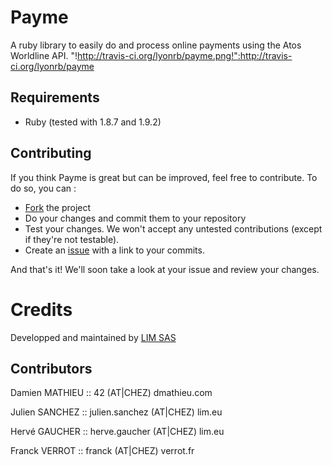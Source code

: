 # Payme

A ruby library to easily do and process online payments using the Atos Worldline API.
"!http://travis-ci.org/lyonrb/payme.png!":http://travis-ci.org/lyonrb/payme

Requirements
------------

* Ruby (tested with 1.8.7 and 1.9.2)

Contributing
------------

If you think Payme is great but can be improved, feel free to contribute.
To do so, you can :

* [Fork](http://help.github.com/forking/) the project
* Do your changes and commit them to your repository
* Test your changes. We won't accept any untested contributions (except if they're not testable).
* Create an [issue](http://github.com/LIMSAS/payme/issues) with a link to your commits.

And that's it! We'll soon take a look at your issue and review your changes.


# Credits

Developped and maintained by [LIM SAS](http://lim.eu)


## Contributors

Damien MATHIEU :: 42 (AT|CHEZ) dmathieu.com

Julien SANCHEZ :: julien.sanchez (AT|CHEZ) lim.eu

Hervé GAUCHER  :: herve.gaucher  (AT|CHEZ) lim.eu

Franck VERROT  :: franck (AT|CHEZ) verrot.fr
